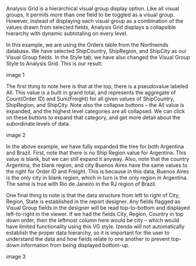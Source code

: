 Analysis Grid is a hierarchical visual group display option. Like all visual groups, it permits more than one field to be toggled as a visual group. However, instead of displaying each visual group as a combination of the values drawn from selected fields, Analysis Grid displays a collapsible hierarchy with dynamic subtotaling on every level.

In this example, we are using the Orders table from the Northwinds database. We have selected ShipCountry, ShipRegion, and ShipCity as our Visual Group fields.  In the Style tab, we have also changed the Visual Group Style to Analysis Grid. This is our result:

image 1

The first thing to note here is that at the top, there is a pseudovalue labeled All. This value is a built in grand total, and represents the aggregate of Count(Order ID) and Sum(Freight) for all given values of ShipCountry, ShipRegion, and ShipCity. Note also the collapse buttons – the All value is expanded, and the highest level categories are all collapsed. We can click on these buttons to expand that category, and get more detail about the subordinate levels of data.

image 2

In the above example, we have fully expanded the tree for both Argentina and Brazil. First, note that there is no Ship Region value for Argentina. This value is blank, but we can still expand it anyway.  Also, note that the country Argentina, the blank region, and city Buenos Aires have the same values to the right for Order ID and Freight. This is because in this data, Buenos Aires is the only city in blank region, which in turn is the only region in Argentina. The same is true with Rio de Janeiro in the RJ region of Brazil. 

One final thing to note is that the data structure from left to right of City, Region, State is established in the report designer. Any fields flagged as Visual Group fields in the designer will be read top-to-bottom and displayed left-to-right in the viewer. If we had the fields City, Region, Country in top down order, then the leftmost column here would be city – which would have limited functionality using this VG style. Izenda will not automatically establish the proper data hierarchy, so it is important for the user to understand the data and how fields relate to one another to prevent top-down information from being displayed bottom-up.

image 3